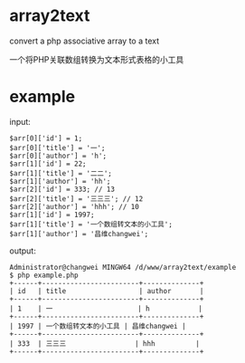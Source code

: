 # array2text
convert a php associative array to a text

一个将PHP关联数组转换为文本形式表格的小工具

# example
input:


    $arr[0]['id'] = 1;
    $arr[0]['title'] = '一';
    $arr[0]['author'] = 'h';
    $arr[1]['id'] = 22;
    $arr[1]['title'] = '二二';
    $arr[1]['author'] = 'hh';
    $arr[2]['id'] = 333; // 13
    $arr[2]['title'] = '三三三'; // 12
    $arr[2]['author'] = 'hhh'; // 10
    $arr[1]['id'] = 1997;
    $arr[1]['title'] = '一个数组转文本的小工具';
    $arr[1]['author'] = '昌维changwei';


output:


    Administrator@changwei MINGW64 /d/www/array2text/example
    $ php example.php
    +------+------------------------+--------------+
    | id   | title                  | author       |
    +------+------------------------+--------------+
    | 1    | 一                     | h            |
    +------+------------------------+--------------+
    | 1997 | 一个数组转文本的小工具 | 昌维changwei |
    +------+------------------------+--------------+
    | 333  | 三三三                 | hhh          |
    +------+------------------------+--------------+
